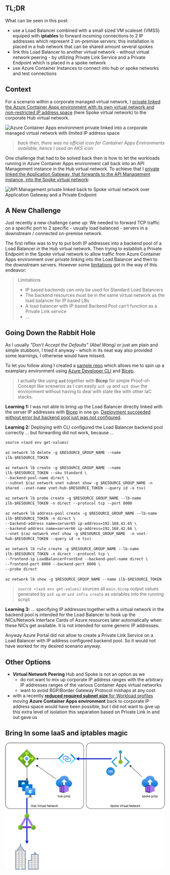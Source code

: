 ## TL;DR

What can be seen in this post:

- use a Load Balancer combined with a small sized VM scaleset (VMSS) equiped with **iptables** to forward incoming connections to 2 IP addresses which represent 2 on-premise servers; this installation is placed in a hub network that can be shared amount several spokes
- link this Load Balancer to another virtual network - without virtual network peering - by utilizing Private Link Service and a Private Endpoint which is placed in a spoke network
- use Azure Container Instances to connect into hub or spoke networks and test connections

## Context

For a scenario within a corporate managed virtual network, I [private linked the Azure Container Apps environment with its own virtual network and non-restricted IP address space](https://dev.to/kaiwalter/preliminary-private-linking-an-azure-container-app-environment-3cnf) (here Spoke virtual network) to the corporate Hub virtual network.

![Azure Container Apps environment private linked into a corporate managed virtual network with limited IP address space](https://dev-to-uploads.s3.amazonaws.com/uploads/articles/ruketol7klgmhth52u2e.png)

> _back then, there was no official icon for Container Apps Environments available, hence I used an AKS icon_

One challenge that had to be solved back then is how to let the workloads running in Azure Container Apps environment call back into an API Management instance in the Hub virtual network. To achieve that I [private linked the Application Gateway, that forwards to the API Management instance, into the Spoke virtual network](https://dev.to/kaiwalter/use-azure-application-gateway-private-link-configuration-for-an-internal-api-management-1d6o):

![API Management private linked back to Spoke virtual network over Application Gateway and a Private Endpoint](https://dev-to-uploads.s3.amazonaws.com/uploads/articles/4b5i7ln4k7on0nou1cwu.png)

## A New Challenge

Just recently a new challenge came up: We needed to forward TCP traffic on a specific port to 2 specific - usually load balanced - servers in a downstream / connected on-premise network.

The first reflex was to try to put both IP addresses into a backend pool of a Load Balancer in the Hub virtual network. Then trying to establish a Private Endpoint in the Spoke virtual network to allow traffic from Azure Container Apps environment over private linking into the Load Balancer and then to the downstream servers. However some [limitations](https://learn.microsoft.com/en-us/azure/load-balancer/backend-pool-management#limitations) got in the way of this endeavor:

> Limitations
> - IP based backends can only be used for Standard Load Balancers
> - The backend resources must be in the same virtual network as the load balancer for IP based LBs
> - A load balancer with IP based Backend Pool can’t function as a Private Link service
> - ...

## Going Down the Rabbit Hole

As I usually _"Don't Accept the Defaults" (Abel Wang)_ or just am plain and simple stubborn, I tried it anyway - which in its neat way also provided some learnings, I otherwise would have missed.

To let you follow along I created a [sample repo](https://github.com/KaiWalter/azure-private-link-port-forward) which allows me to spin up a examplary environment using [Azure Developer CLI](https://learn.microsoft.com/en-us/azure/developer/azure-developer-cli/overview) and [Bicep](https://learn.microsoft.com/en-us/azure/azure-resource-manager/bicep/overview?tabs=bicep).

> I actually like using **`azd`** together with **Bicep** for simple Proof-of-Concept like scenarios as I can easily `azd up` and `azd down` the environment without having to deal with state like with other IaC stacks.

**Learning 1:** I was not able to bring up the Load Balancer directly linked with the server IP addresses with [Bicep](https://github.com/KaiWalter/azure-private-link-port-forward/blob/main/infra/modules/loadbalancer/loadbalancer.bicep) in one go. [Deployment succeeded without error but backend pool just was not configured](https://stackoverflow.com/questions/75910542/backendaddresspool-in-azure-load-balancer-with-only-ip-addresses-does-not-deploy).

**Learning 2:** Deploying with CLI configured the Load Balancer backend pool correctly ... but forwarding did not work, because ...

```shell
source <(azd env get-values)

az network lb delete -g $RESOURCE_GROUP_NAME --name ilb-$RESOURCE_TOKEN

az network lb create -g $RESOURCE_GROUP_NAME --name ilb-$RESOURCE_TOKEN --sku Standard \
--backend-pool-name direct \
--subnet $(az network vnet subnet show -g $RESOURCE_GROUP_NAME -n shared --vnet-name vnet-hub-$RESOURCE_TOKEN --query id -o tsv)

az network lb probe create -g $RESOURCE_GROUP_NAME --lb-name ilb-$RESOURCE_TOKEN -n direct --protocol tcp --port 8000

az network lb address-pool create -g $RESOURCE_GROUP_NAME --lb-name ilb-$RESOURCE_TOKEN -n direct \
--backend-address name=server65 ip-address=192.168.42.65 \
--backend-address name=server66 ip-address=192.168.42.66 \
--vnet $(az network vnet show -g $RESOURCE_GROUP_NAME  -n vnet-hub-$RESOURCE_TOKEN --query id -o tsv)

az network lb rule create -g $RESOURCE_GROUP_NAME --lb-name ilb-$RESOURCE_TOKEN -n direct --protocol tcp \
--frontend-ip LoadBalancerFrontEnd --backend-pool-name direct \
--frontend-port 8000 --backend-port 8000 \
--probe direct

az network lb show -g $RESOURCE_GROUP_NAME --name ilb-$RESOURCE_TOKEN
```

> `source <(azd env get-values)` sources all `main.bicep` output values generated by `azd up` or `azd infra create` as variables into the running script

**Learning 3:** ... specifying IP addresses together with a virtual network in the backend pool is intended for the Load Balancer to hook up the NICs/Network Interface Cards of Azure resources later automatically when these NICs get available. It is not intended for some generic IP addresses.

Anyway Azure Portal did not allow to create a Private Link Service on a Load Balancer with IP address configured backend pool. So it would not have worked for my desired scenario anyway.

## Other Options

- **Virtual Network Peering** Hub and Spoke is not an option as we
  - do not want to mix up corporate IP address ranges with the arbitrary IP addresses ranges of the various Container Apps virtual networks
  - want to avoid BGP/Border Gateway Protocol mishaps at any cost
- with a recently [**reduced required subnet size** for Workload profiles](https://learn.microsoft.com/en-us/azure/container-apps/networking#subnet) moving **Azure Container Apps environment** back to corporate IP address space would have been possible, but I did not want to give up this extra level of isolation this separation based on Private Link in and out gave us

## Bring In some IaaS and **iptables** magic



![Network diagram showing connection from Private Endpoint over Private Link Service, Load Balancer to on premise Servers](../images/private-link-port-forward.png)